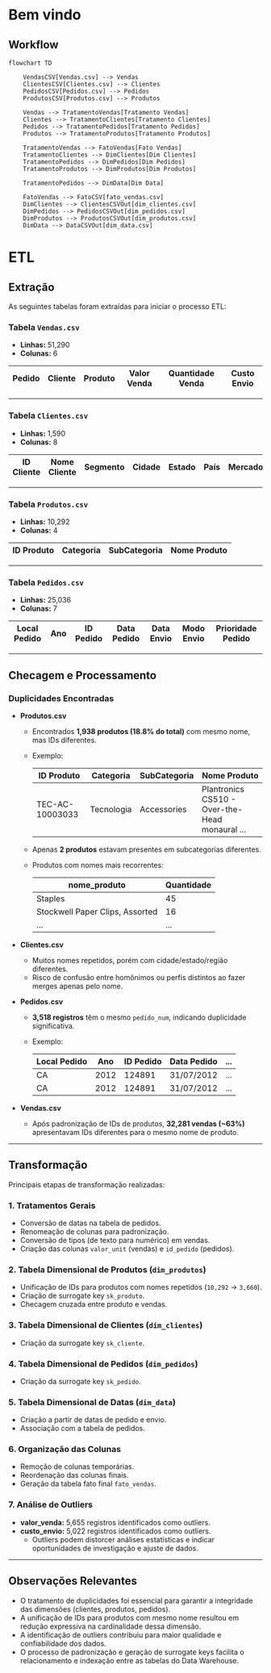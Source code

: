 # Bem vindo


## Workflow

```mermaid
flowchart TD

    VendasCSV[Vendas.csv] --> Vendas
    ClientesCSV[Clientes.csv] --> Clientes
    PedidosCSV[Pedidos.csv] --> Pedidos
    ProdutosCSV[Produtos.csv] --> Produtos

    Vendas --> TratamentoVendas[Tratamento Vendas]
    Clientes --> TratamentoClientes[Tratamento Clientes]
    Pedidos --> TratamentoPedidos[Tratamento Pedidos]
    Produtos --> TratamentoProdutos[Tratamento Produtos]

    TratamentoVendas --> FatoVendas[Fato Vendas]
    TratamentoClientes --> DimClientes[Dim Clientes]
    TratamentoPedidos --> DimPedidos[Dim Pedidos]
    TratamentoProdutos --> DimProdutos[Dim Produtos]

    TratamentoPedidos --> DimData[Dim Data]

    FatoVendas --> FatoCSV[fato_vendas.csv]
    DimClientes --> ClientesCSVOut[dim_clientes.csv]
    DimPedidos --> PedidosCSVOut[dim_pedidos.csv]
    DimProdutos --> ProdutosCSVOut[dim_produtos.csv]
    DimData --> DataCSVOut[dim_data.csv]

```


# ETL

## Extração

As seguintes tabelas foram extraídas para iniciar o processo ETL:

### Tabela `Vendas.csv`
- **Linhas:** 51,290
- **Colunas:** 6

| Pedido | Cliente | Produto | Valor Venda | Quantidade Venda | Custo Envio |
|--------|---------|---------|-------------|------------------|-------------|

---

### Tabela `Clientes.csv`
- **Linhas:** 1,590
- **Colunas:** 8

| ID Cliente | Nome Cliente | Segmento | Cidade | Estado | País | Mercado | Região |
|------------|--------------|----------|--------|--------|------|---------|--------|

---

### Tabela `Produtos.csv`
- **Linhas:** 10,292
- **Colunas:** 4

| ID Produto | Categoria | SubCategoria | Nome Produto |
|------------|-----------|--------------|--------------|

---

### Tabela `Pedidos.csv`
- **Linhas:** 25,036
- **Colunas:** 7

| Local Pedido | Ano | ID Pedido | Data Pedido | Data Envio | Modo Envio | Prioridade Pedido |
|--------------|-----|-----------|-------------|------------|------------|------------------|

---

## Checagem e Processamento

### Duplicidades Encontradas

- **Produtos.csv**
  - Encontrados **1,938 produtos (18.8% do total)** com mesmo nome, mas IDs diferentes.
  - Exemplo:
  
    | ID Produto         | Categoria   | SubCategoria | Nome Produto                                   |
    |--------------------|-------------|--------------|------------------------------------------------|
    | TEC-AC-10003033    | Tecnologia  | Accessories  | Plantronics CS510 - Over-the-Head monaural ... |

  - Apenas **2 produtos** estavam presentes em subcategorias diferentes.
  - Produtos com nomes mais recorrentes:
  
    | nome_produto                      | Quantidade |
    |-----------------------------------|------------|
    | Staples                           | 45         |
    | Stockwell Paper Clips, Assorted   | 16         |
    | ...                               | ...        |

- **Clientes.csv**
  - Muitos nomes repetidos, porém com cidade/estado/região diferentes.
  - Risco de confusão entre homônimos ou perfis distintos ao fazer merges apenas pelo nome.

- **Pedidos.csv**
  - **3,518 registros** têm o mesmo `pedido_num`, indicando duplicidade significativa.
  - Exemplo:

    | Local Pedido | Ano | ID Pedido | Data Pedido | ... |
    |--------------|-----|-----------|-------------|-----|
    | CA           | 2012| 124891    | 31/07/2012  | ... |
    | CA           | 2012| 124891    | 31/07/2012  | ... |

- **Vendas.csv**
  - Após padronização de IDs de produtos, **32,281 vendas (~63%)** apresentavam IDs diferentes para o mesmo nome de produto.

---

## Transformação

Principais etapas de transformação realizadas:

### 1. Tratamentos Gerais
- Conversão de datas na tabela de pedidos.
- Renomeação de colunas para padronização.
- Conversão de tipos (de texto para numérico) em vendas.
- Criação das colunas `valor_unit` (vendas) e `id_pedido` (pedidos).

### 2. Tabela Dimensional de Produtos (`dim_produtos`)
- Unificação de IDs para produtos com nomes repetidos (`10,292` → `3,660`).
- Criação de surrogate key `sk_produto`.
- Checagem cruzada entre produto e vendas.

### 3. Tabela Dimensional de Clientes (`dim_clientes`)
- Criação da surrogate key `sk_cliente`.

### 4. Tabela Dimensional de Pedidos (`dim_pedidos`)
- Criação da surrogate key `sk_pedido`.

### 5. Tabela Dimensional de Datas (`dim_data`)
- Criação a partir de datas de pedido e envio.
- Associação com a tabela de pedidos.

### 6. Organização das Colunas
- Remoção de colunas temporárias.
- Reordenação das colunas finais.
- Geração da tabela fato final `fato_vendas`.

### 7. Análise de Outliers
- **valor_venda:** 5,655 registros identificados como outliers.
- **custo_envio:** 5,022 registros identificados como outliers.
  - Outliers podem distorcer análises estatísticas e indicar oportunidades de investigação e ajuste de dados.

---

## Observações Relevantes

- O tratamento de duplicidades foi essencial para garantir a integridade das dimensões (clientes, produtos, pedidos).
- A unificação de IDs para produtos com mesmo nome resultou em redução expressiva na cardinalidade dessa dimensão.
- A identificação de outliers contribuiu para maior qualidade e confiabilidade dos dados.
- O processo de padronização e geração de surrogate keys facilita o relacionamento e indexação entre as tabelas do Data Warehouse.


